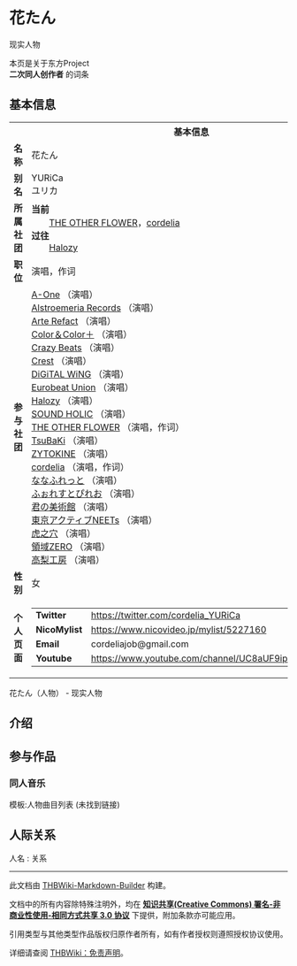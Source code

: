 # 花たん

<!-- source html: G:\repos\THBWiki-Markdown-Builder\THBWikiMarkdown\Temp\main\b\b0\ns0%3A%E8%8A%B1%E3%81%9F%E3%82%93.html -->

现实人物

本页是关于东方Project  
 **二次同人创作者** 的词条

## 基本信息

<table><tbody><tr><th colspan="3">基本信息</th></tr><tr><td class="label"><b>名称</b></td><td> 花たん </td></tr><tr><td class="label"><b>别名</b></td><td>YURiCa<br>ユリカ</td></tr><tr><td class="label"><b>所属社团</b></td><td><b>当前</b><div style="margin-left:2em;"><a href="./THE_OTHER_FLOWER.md" title="THE OTHER FLOWER">THE OTHER FLOWER</a>，<a href="./cordelia.md" title="cordelia">cordelia</a></div><b>过往</b><div style="margin-left:2em;"><a href="./Halozy.md" title="Halozy">Halozy</a></div></td></tr><tr><td class="label"><b>职位</b></td><td>演唱，作词</td></tr><tr><td class="label"><b>参与社团</b></td><td><a href="./A-One.md" title="A-One">A-One</a> （演唱）<br><a href="./Alstroemeria_Records.md" title="Alstroemeria Records">Alstroemeria Records</a> （演唱）<br><a href="./Arte_Refact.md" title="Arte Refact">Arte Refact</a> （演唱）<br><a href="./Color＆Color＋.md" title="Color＆Color＋">Color＆Color＋</a> （演唱）<br><a href="./Crazy_Beats.md" title="Crazy Beats">Crazy Beats</a> （演唱）<br><a href="./Crest.md" title="Crest">Crest</a> （演唱）<br><a href="./DiGiTAL_WiNG.md" title="DiGiTAL WiNG">DiGiTAL WiNG</a> （演唱）<br><a href="./Eurobeat_Union.md" title="Eurobeat Union">Eurobeat Union</a> （演唱）<br><a href="./Halozy.md" title="Halozy">Halozy</a> （演唱）<br><a href="./SOUND_HOLIC.md" title="SOUND HOLIC">SOUND HOLIC</a> （演唱）<br><a href="./THE_OTHER_FLOWER.md" title="THE OTHER FLOWER">THE OTHER FLOWER</a> （演唱，作词）<br><a href="./TsuBaKi.md" title="TsuBaKi">TsuBaKi</a> （演唱）<br><a href="./ZYTOKINE.md" title="ZYTOKINE">ZYTOKINE</a> （演唱）<br><a href="./cordelia.md" title="cordelia">cordelia</a> （演唱，作词）<br><a href="./ななふれっと.md" title="ななふれっと">ななふれっと</a> （演唱）<br><a href="./ふぉれすとぴれお.md" title="ふぉれすとぴれお">ふぉれすとぴれお</a> （演唱）<br><a href="./君の美術館.md" title="君の美術館">君の美術館</a> （演唱）<br><a href="./東京アクティブNEETs.md" title="東京アクティブNEETs">東京アクティブNEETs</a> （演唱）<br><a href="./虎之穴.md" title="虎之穴">虎之穴</a> （演唱）<br><a href="./領域ZERO.md" title="領域ZERO">領域ZERO</a> （演唱）<br><a href="./高梨工房.md" title="高梨工房">高梨工房</a> （演唱）</td></tr><tr><td class="label"><b>性别</b></td><td>女</td></tr><tr><td class="label"><b>个人页面</b></td><td><table border="0" cellspacing="0" cellpadding="0"><tbody><tr><td><b>Twitter</b></td><td><a rel="nofollow" class="external free" href="https://twitter.com/cordelia_YURiCa">https://twitter.com/cordelia_YURiCa</a></td></tr><tr><td><b>NicoMylist</b></td><td><a rel="nofollow" class="external free" href="https://www.nicovideo.jp/mylist/5227160">https://www.nicovideo.jp/mylist/5227160</a></td></tr><tr><td><b>Email</b></td><td>cordeliajob@gmail.com</td></tr><tr><td><b>Youtube</b></td><td><a rel="nofollow" class="external free" href="https://www.youtube.com/channel/UC8aUF9ipzQb2jTHlFoFZ1Vg">https://www.youtube.com/channel/UC8aUF9ipzQb2jTHlFoFZ1Vg</a></td></tr></tbody></table></td></tr></tbody></table>

花たん（人物） - 现实人物

## 介绍

## 参与作品

### 同人音乐
  
模板:人物曲目列表 (未找到链接)
  


## 人际关系
人名
: 关系





---

此文档由 [THBWiki-Markdown-Builder](https://github.com/Delsin-Yu/THBWiki-Markdown-Builder) 构建。

文档中的所有内容除特殊注明外，均在 [**知识共享(Creative Commons) 署名-非商业性使用-相同方式共享 3.0 协议**](https://creativecommons.org/licenses/by-sa/3.0/deed.zh-hans) 下提供，附加条款亦可能应用。

引用类型与其他类型作品版权归原作者所有，如有作者授权则遵照授权协议使用。

详细请查阅 [THBWiki：免责声明](https://thbwiki.cc/THBWiki:%E5%85%8D%E8%B4%A3%E5%A3%B0%E6%98%8E)。

